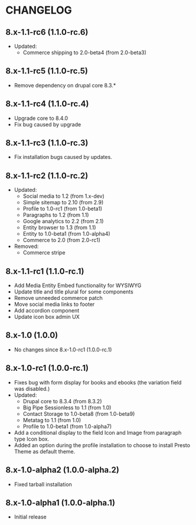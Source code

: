 # CHANGELOG

## 8.x-1.1-rc6 (1.1.0-rc.6)
* Updated:
  * Commerce shipping to 2.0-beta4 (from 2.0-beta3)

## 8.x-1.1-rc5 (1.1.0-rc.5)
* Remove dependency on drupal core 8.3.*

## 8.x-1.1-rc4 (1.1.0-rc.4)
* Upgrade core to 8.4.0
* Fix bug caused by upgrade

## 8.x-1.1-rc3 (1.1.0-rc.3)
* Fix installation bugs caused by updates.

## 8.x-1.1-rc2 (1.1.0-rc.2)
* Updated:
  * Social media to 1.2 (from 1.x-dev)
  * Simple sitemap to 2.10 (from 2.9)
  * Profile to 1.0-rc1 (from 1.0-beta1)
  * Paragraphs to 1.2 (from 1.1)
  * Google analytics to 2.2 (from 2.1)
  * Entity browser to 1.3 (from 1.1)
  * Entity to 1.0-beta1 (from 1.0-alpha4)
  * Commerce to 2.0 (from 2.0-rc1)
* Removed:
  * Commerce stripe

## 8.x-1.1-rc1 (1.1.0-rc.1)
* Add Media Entity Embed functionality for WYSIWYG
* Update title and title plural for some components
* Remove unneeded commerce patch
* Move social media links to footer
* Add accordion component
* Update icon box admin UX

## 8.x-1.0 (1.0.0)
* No changes since 8.x-1.0-rc1 (1.0.0-rc.1)

## 8.x-1.0-rc1 (1.0.0-rc.1)
* Fixes bug with form display for books and ebooks (the variation field was disabled.)
* Updated:
  * Drupal core to 8.3.4 (from 8.3.2)
  * Big Pipe Sessionless to 1.1 (from 1.0)
  * Contact Storage to 1.0-beta8 (from 1.0-beta9)
  * Metatag to 1.1 (from 1.0)
  * Profile to 1.0-beta1 (from 1.0-alpha7)
* Add a conditional display to the field Icon and Image from paragraph type Icon box.
* Added an option during the profile installation to choose to install Presto Theme as default theme.

## 8.x-1.0-alpha2 (1.0.0-alpha.2)
* Fixed tarball installation

## 8.x-1.0-alpha1 (1.0.0-alpha.1)
* Initial release
